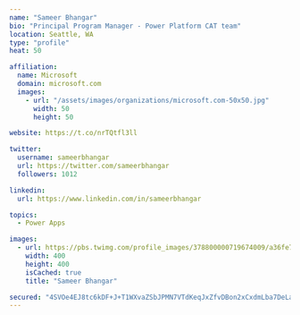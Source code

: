 ```yaml
---
name: "Sameer Bhangar"
bio: "Principal Program Manager - Power Platform CAT team"
location: Seattle, WA
type: "profile"
heat: 50

affiliation:
  name: Microsoft
  domain: microsoft.com
  images:
    - url: "/assets/images/organizations/microsoft.com-50x50.jpg"
      width: 50
      height: 50

website: https://t.co/nrTQtfl3ll

twitter:
  username: sameerbhangar
  url: https://twitter.com/sameerbhangar
  followers: 1012

linkedin:
  url: https://www.linkedin.com/in/sameerbhangar

topics:
  - Power Apps

images:
  - url: https://pbs.twimg.com/profile_images/378800000719674009/a36fe7ddfab1778b76e5793772e43798_400x400.jpeg
    width: 400
    height: 400
    isCached: true
    title: "Sameer Bhangar"

secured: "4SVOe4EJ8tc6kDF+J+T1WXvaZSbJPMN7VTdKeqJxZfvDBon2xCxdmLba7DeLaWVuLYaTywuN8ApGQqSjYi1Ur12bUbI30GoatDGRMpYg13f7rZ/B5GgPfQEqMX3LXUhI4vVgBbQbOirraQnL0Ovy9dD/H8LWyoPrW0rwBj227u2s6pWR5FaYFv967wHlX33bRruWLakhtMMucuFnh8zhqXJv8+DVJ/IVRumqvXibKoC8BGJT7PzxyUCQG8+cTZE8PBGHDSo5amEtXTAkN9c87HYioHdgfb8UU7wegJ1277RQZ/J2h7INhMYk8r706jnt6hvUuwyr2LKBoMm9NqvEe7P/2uAj5q+wm5U2SyGfuWHV8IyRTT5+g598ibDCNGVndtl2KayOX0/oStrOPSlslQ==;gfoWQ7sVo0oHHRfabYPcig=="
---
```


